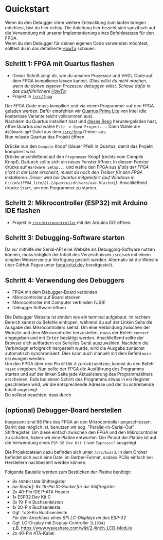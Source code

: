# Quickstart

Wenn du den Debugger ohne weitere Entwicklung zum laufen bringen möchtest, bist du hier richtig. Die Anleitung hier bezieht sich spezifisch auf die Verwendung mit unserer Implementierung eines Befehlssatzes für den FPGA.  
Wenn du den Debugger für deinen eigenen Code verwenden möchtest, solltest du in das detaillierte [HowTo](/docs/HowTo) schauen.

## Schritt 1: FPGA mit Quartus flashen
- Dieser Schritt zeigt dir, wie du unseren Prozessor und VHDL Code auf dem FPGA kompilieren lassen kannst. *(Dies willst du nicht machen, wenn du deinen eigenen Prozessor debuggen willst. Schaue dafür in das ausführlichere [HowTo](/docs/HowTo))* 
- Projekt in [`/src/fpga`](https://github.com/kritzl/FPGA-Debugger/tree/main/src/fpga)

Der FPGA Code muss kompiliert und via einem Programmer auf den FPGA geladen werden. Dafür empfehlen wir [Quartus Prime Lite](https://www.intel.de/content/www/de/de/software/programmable/quartus-prime/download.html) von Intel (die kostenlose Variante reicht vollkommen aus).  
Nachdem du Quartus installiert hast und [dieses Repo](https://github.com/kritzl/FPGA-Debugger) heruntergeladen hast, öffne Quartus und wähle `File -> Open Project...`. Dann Wähle die `de0Board.qpf` Datei aus dem [`/src/fpga`](https://github.com/kritzl/FPGA-Debugger/tree/main/src/fpga) Ordner aus.  
Nun müsste Quartus das Projekt öffnen.

Drücke nun den `Compile` Knopf (blauer Pfeil) in Quartus, damit das Projekt kompiliert wird.  
Drücke anschließend auf den `Programmer` Knopf (rechts vom Compile Knopf). Dadurch sollte sich ein neues Fenster öffnen. In diesem Fenster drücke auf `Hardware Setup...` und wähle den FPGA aus *(Falls der FPGA nicht in der Liste erscheint, musst du noch den Treiber für den FPGA installieren. Dieser wird bei Quartus mitgeliefert (auf Windows in `C:/intelFPGA_lite/21.1/quartus/drivers/usb-blaster`))*. Anschließend drücke `Start`, um den Programmer zu starten.

## Schritt 2: Mikrocontroller (ESP32) mit Arduino IDE flashen
 - Projekt in [`/src/microcontroller`](https://github.com/kritzl/FPGA-Debugger/tree/main/src/microcontroller) mit der Arduino IDE öffnen.

## Schritt 3: Debugging-Software starten
Da wir mithilfe der Serial-API eine Website als Debugging-Software nutzen können, muss lediglich der Inhalt des Verzeichnisses `/src/web` mit einem simplen Webserver zur Verfügung gestellt werden. Alternativ ist die Website über GitHub Pages unter [fpga.kritzl.dev](https://fpga.kritzl.dev) bereitgestellt.

## Schritt 4: Verwendung des Debuggers
- FPGA mit dem Debugger-Board verbinden
- Mikrocontroller auf Board stecken
- Mikrocontroller mit Computer verbinden (USB)
- Debugger Software öffnen

Die Debugger Website ist ähnlich wie ein terminal aufgebaut.
Im rechten Bereich kannst du Befehle eintippen, während du auf der Linken Seite die Ausgabe des Mikrocontrollers siehst.
Um eine Verbindung zwischen der Website und dem Mikrocontroller herzustellen, muss der Befehl `connect` eingegeben und mit <kbd>Enter</kbd> bestätigt werden.
Anschließend sollte der Browser dich auffordern ein Serielles Gerät auszuwählen. Nachdem die Verbindugn erfolgreich hergestellt wurde, wird die Ausgabe zunächst automatisch synchronisiert. Dies kann auch manuell mit dem Befehl `moin` erzwungen werden.  
Um den FPGA über den Pin `GPIO0-0` zurückzusetzen, kannst du den Befehl `reset` eingeben. Nun sollte der FPGA die Ausführung des Programms starten und auf der linken Seite jede Aktualisierung des Programmzählers erscheinen. Falls bei einem Schritt des Programms etwas in ein Register geschrieben wird, wir die entsprechende Adresse und der zu schreibende Inhalt angezeigt.  
Du solltest beachten, dass durch 

## (optional) Debugger-Board herstellen
Insgesamt sind 68 Pins des FPGA an den Mikrocontroller angeschlossen. Damit das möglich ist, benutzen wir sog. "Parallel-In-Serial-Out" Shiftregister.
Um diese einfach zwischen den FPGA und den Mikrocontroller zu schalten, haben wir eine Platine entworfen. Der Pinout der Platine ist auf die Verwendung eines `ESP-32 Dev Kit C` von `Espressif` ausgelegt.

Die Projektdateien dazu befinden sich unter `/src/board`. In dem Ordner befindet sich auch eine Datei im Gerber-Format, sodass PCBs einfach bei Herstellern nachbestellt werden können.

Folgende Bauteile werden zum Bestücken der Platine benötigt:
- 8x `SN74HC165N` Shiftregister
- *bei Bedarf: 8x 16-Pin IC-Sockel für die Shiftregister*
- 2x 40-Pin IDE P-ATA Header
- 1x ESP32 Dev Kit C
- 3x 19-Pin Buchsenleisten
- 1x 20-Pin Buchsenleiste
- Ggf. 1x 8-Pin Buchsenleiste  
  *Für den Anschluss eines SPI LC-Displays an des ESP-32*
- Ggf. LC-Display mit Display-Controller `ILI9341`  
  z.B. https://www.waveshare.com/wiki/2.4inch_LCD_Module
- 2x 40-Pin ATA-Kabel